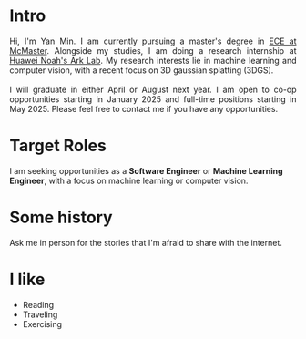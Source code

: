 # Intro

<div style="text-align: justify;">
Hi, I&apos;m Yan Min. I am currently pursuing a master&apos;s degree in <a href="https://www.eng.mcmaster.ca/ece/">ECE at McMaster</a>.
Alongside my studies, I am doing a research internship at <a href="https://noahlab.com.hk/#/home">Huawei Noah&apos;s Ark Lab</a>.
My research interests lie in machine learning and computer vision,
with a recent focus on 3D gaussian splatting (3DGS).<br><br>
I will graduate in either April or August next year.
I am open to co-op opportunities starting in January 2025
and full-time positions starting in May 2025.
Please feel free to contact me if you have any opportunities.
</div>

# Target Roles

I am seeking opportunities as a __Software Engineer__ or **Machine Learning Engineer**, with a focus on machine learning or computer vision.

# Some history

Ask me in person for the stories that I'm afraid to share with the internet.

# I like

- Reading
- Traveling
- Exercising